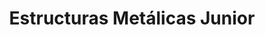 ---
title: "Estructuras Metálicas Junior"
url: /zona-19-ciudad-de-guatemala/estructuras-metalicas-junior/
shop: Allgemein
---